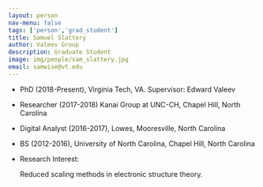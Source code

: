 ```yaml
---
layout: person
nav-menu: false
tags: ['person','grad_student']
title: Samuel Slattery
author: Valeev Group
description: Graduate Student
image: img/people/sam_slattery.jpg
email: samwise@vt.edu
---
```



- PhD (2018-Present), Virginia Tech, VA. Supervisor: Edward Valeev
- Researcher (2017-2018) Kanai Group at UNC-CH, Chapel Hill, North Carolina
- Digital Analyst (2016-2017), Lowes, Mooresville, North Carolina
- BS (2012-2016), University of North Carolina, Chapel Hill, North Carolina



- Research Interest:

  Reduced scaling methods in electronic structure theory.

